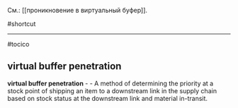 См.: [[проникновение в виртуальный буфер]].

#shortcut




<hr/>

#tocico

## virtual buffer penetration

<b>virtual buffer penetration</b> -  - A method of determining the priority at a stock point of shipping an item to a downstream link in the supply chain based on stock status at the downstream link and material in-transit. 



